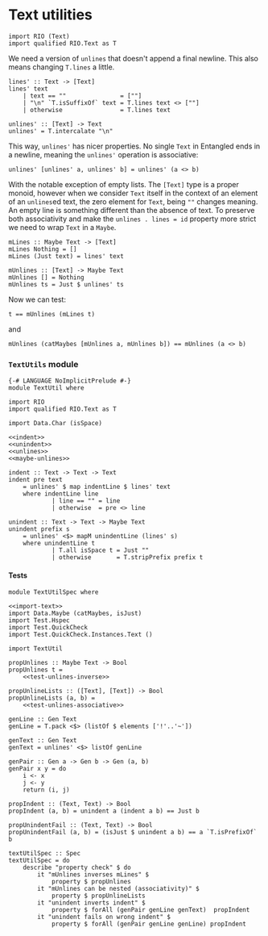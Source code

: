 # Text utilities

``` {.haskell #import-text}
import RIO (Text)
import qualified RIO.Text as T
```

We need a version of `unlines` that doesn't append a final newline. This also means changing `T.lines` a little.

``` {.haskell #unlines}
lines' :: Text -> [Text]
lines' text
    | text == ""               = [""]
    | "\n" `T.isSuffixOf` text = T.lines text <> [""]
    | otherwise                = T.lines text

unlines' :: [Text] -> Text
unlines' = T.intercalate "\n"
```

This way, `unlines'` has nicer properties. No single `Text` in Entangled ends in a newline, meaning the `unlines'` operation is associative:

``` {.haskell}
unlines' [unlines' a, unlines' b] = unlines' (a <> b)
```

With the notable exception of empty lists. The `[Text]` type is a proper monoid, however when we consider `Text` itself in the context of an element of an `unlines`ed text, the zero element for `Text`, being `""` changes meaning. An empty line is something different than the absence of text. To preserve both associativity and make the `unlines . lines = id` property more strict we need to wrap `Text` in a `Maybe`.

``` {.haskell #maybe-unlines}
mLines :: Maybe Text -> [Text]
mLines Nothing = []
mLines (Just text) = lines' text

mUnlines :: [Text] -> Maybe Text
mUnlines [] = Nothing
mUnlines ts = Just $ unlines' ts
```

Now we can test:

``` {.haskell #test-unlines-inverse}
t == mUnlines (mLines t)
```

and

``` {.haskell #test-unlines-associative}
mUnlines (catMaybes [mUnlines a, mUnlines b]) == mUnlines (a <> b)
```

### `TextUtils` module 

``` {.haskell file=src/TextUtil.hs}
{-# LANGUAGE NoImplicitPrelude #-}
module TextUtil where

import RIO
import qualified RIO.Text as T

import Data.Char (isSpace)

<<indent>>
<<unindent>>
<<unlines>>
<<maybe-unlines>>
```

``` {.haskell #indent}
indent :: Text -> Text -> Text
indent pre text
    = unlines' $ map indentLine $ lines' text
    where indentLine line
            | line == "" = line
            | otherwise  = pre <> line
```

``` {.haskell #unindent}
unindent :: Text -> Text -> Maybe Text
unindent prefix s
    = unlines' <$> mapM unindentLine (lines' s)
    where unindentLine t
            | T.all isSpace t = Just ""
            | otherwise       = T.stripPrefix prefix t
```

#### Tests

``` {.haskell file=test/TextUtilSpec.hs}
module TextUtilSpec where

<<import-text>>
import Data.Maybe (catMaybes, isJust)
import Test.Hspec
import Test.QuickCheck
import Test.QuickCheck.Instances.Text ()

import TextUtil

propUnlines :: Maybe Text -> Bool
propUnlines t =
    <<test-unlines-inverse>>

propUnlineLists :: ([Text], [Text]) -> Bool
propUnlineLists (a, b) =
    <<test-unlines-associative>>

genLine :: Gen Text
genLine = T.pack <$> (listOf $ elements ['!'..'~'])

genText :: Gen Text
genText = unlines' <$> listOf genLine

genPair :: Gen a -> Gen b -> Gen (a, b)
genPair x y = do
    i <- x
    j <- y
    return (i, j)

propIndent :: (Text, Text) -> Bool
propIndent (a, b) = unindent a (indent a b) == Just b

propUnindentFail :: (Text, Text) -> Bool
propUnindentFail (a, b) = (isJust $ unindent a b) == a `T.isPrefixOf` b

textUtilSpec :: Spec
textUtilSpec = do
    describe "property check" $ do
        it "mUnlines inverses mLines" $
            property $ propUnlines
        it "mUnlines can be nested (associativity)" $
            property $ propUnlineLists
        it "unindent inverts indent" $
            property $ forAll (genPair genLine genText)  propIndent
        it "unindent fails on wrong indent" $
            property $ forAll (genPair genLine genLine) propIndent
```

